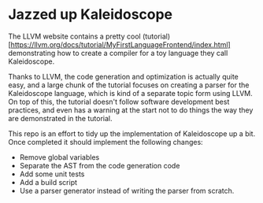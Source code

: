 # Jazzed up Kaleidoscope

The LLVM website contains a pretty cool 
(tutorial)[https://llvm.org/docs/tutorial/MyFirstLanguageFrontend/index.html]
demonstrating how to create a compiler for a toy language they call 
Kaleidoscope.

Thanks to LLVM, the code generation and optimization is actually quite easy,
and a large chunk of the tutorial focuses on creating a parser for the 
Kaleidoscope language, which is kind of a separate topic form using LLVM. 
On top of this, the tutorial doesn't follow software development best 
practices, and even has a warning at the start not to do things the way they
are demonstrated in the tutorial.

This repo is an effort to tidy up the implementation of Kaleidoscope up a bit. 
Once completed it should implement the following changes:
 * Remove global variables 
 * Separate the AST from the code generation code
 * Add some unit tests
 * Add a build script
 * Use a parser generator instead of writing the parser from scratch. 


